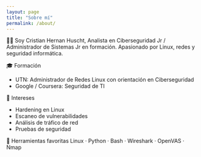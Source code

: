 ```yaml
---
layout: page
title: "Sobre mí"
permalink: /about/
---
```


👨‍💻 Soy Cristian Hernan Huscht, Analista en Ciberseguridad Jr / Administrador de Sistemas Jr en formación.
Apasionado por Linux, redes y seguridad informática.

🎓 Formación
- UTN: Administrador de Redes Linux con orientación en Ciberseguridad
- Google / Coursera: Seguridad de TI

🐧 Intereses
- Hardening en Linux
- Escaneo de vulnerabilidades
- Análisis de tráfico de red
- Pruebas de seguridad

🔧 Herramientas favoritas
Linux · Python · Bash · Wireshark · OpenVAS · Nmap
